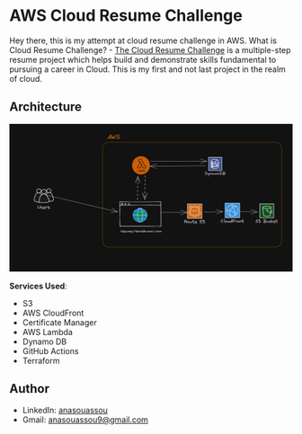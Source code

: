 # AWS Cloud Resume Challenge

Hey there, this is my attempt at cloud resume challenge in AWS.
What is Cloud Resume Challenge? - [The Cloud Resume Challenge](https://cloudresumechallenge.dev/) is a multiple-step resume project which helps build and demonstrate skills fundamental to pursuing a career in Cloud.
This is my first and not last project in the realm of cloud.

## Architecture

![Architecture Diagram](/Infrastructure/AWS-Architecture-Cloud-resume-challenge.png)

**Services Used**:

- S3
- AWS CloudFront
- Certificate Manager
- AWS Lambda
- Dynamo DB
- GitHub Actions
- Terraform
 
## Author
- LinkedIn: [anasouassou](https://www.linkedin.com/in/anas-ouassou-6aa766218/)
- Gmail: anasouassou9@gmail.com
  

